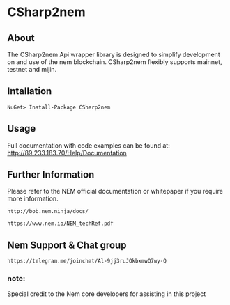 # CSharp2nem

## About

The CSharp2nem Api wrapper library is designed to simplify development on and use of the nem blockchain. CSharp2nem flexibly supports mainnet, testnet and mijin.

## Intallation

	NuGet> Install-Package CSharp2nem

## Usage

Full documentation with code examples can be found at: 
http://89.233.183.70/Help/Documentation

## Further Information

Please refer to the NEM official documentation or whitepaper if you require more information.

	http://bob.nem.ninja/docs/
	
	https://www.nem.io/NEM_techRef.pdf
	
## Nem Support & Chat group

	https://telegram.me/joinchat/Al-9jj3ruJOkbxmwQ7wy-Q
	


### note:

Special credit to the Nem core developers for assisting in this project